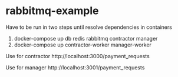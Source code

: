 # rabbitmq-example

Have to be run in two steps until resolve dependencies in containers
1. docker-compose up db redis rabbitmq contractor manager
2. docker-compose up contractor-worker manager-worker

Use for contractor
http://localhost:3000/payment_requests

Use for manager
http://localhost:3001/payment_requests
